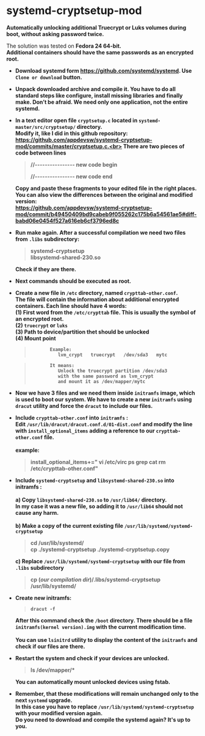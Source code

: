# systemd-cryptsetup-mod
**Automatically unlocking additional Truecrypt or Luks volumes during boot, without asking password twice.**

The solution was tested on <b>Fedora 24  64-bit<b>. <br>
Additional containers should have the same passwords as an encrypted root.

 - Download systemd form https://github.com/systemd/systemd.     Use
    `Clone or download` button.
    
 - Unpack downloaded archive and compile it.     You have to do all
    standard steps like configure, install missing libraries and finally
    make.     Don’t be afraid. We need only one application, not the
    entire systemd.
    
 - In a text editor open file `cryptsetup.c` located in
    `systemd-master/src/cryptsetup/` directory.    
    Modify it, like I did in this github repository: <br>
    	https://github.com/appdevsw/systemd-cryptsetup-mod/commits/master/cryptsetup.c.<br>
    There are two pieces of code between lines
        
	>    //---------------- new code begin     
	>
	>   //---------------- new code end

    Copy and paste these fragments to your edited file in the right places.<br>
    You can also view the differences between the original and modified version:<br>
    https://github.com/appdevsw/systemd-cryptsetup-mod/commit/b49450409bd9cabeb9f055262c175b6a54561ae5#diff-babd06e0454f527a616eb6cf3796ed8c<br>
    
    
 - Run make again. After a successful compilation we need two files
    from `.libs` subdirectory: 
    
    > systemd-cryptsetup	 	
    > libsystemd-shared-230.so
   
    Check if they are there.

 - **Next commands should be executed as root.**

       

 - Create a new file in `/etc` directory, named `crypttab-other.conf`.  
    The file will contain the information about additional encrypted
    containers.     Each line should have 4 words:<br>
           (1) First word from the `/etc/crypttab` file. This is usually the symbol of an encrypted root.<br>
           (2) `truecrypt` or `luks`<br>
           (3) Path to  device/partition thet should be unlocked<br>
           (4) Mount point<br>

	>            Example: 	 
	>               lvm_crypt   truecrypt   /dev/sda3   mytc
	
	>            It means: 
	>               Unlock the truecrypt partition /dev/sda3 
	>               with the same password as lvm_crypt 
	>               and mount it as /dev/mapper/mytc

 - Now we have 3 files and we need them inside `initramfs` image, which is
   used to boot our system.     We have to create a new `initramfs` using
   `dracut` utility and force the `dracut` to include our files.

   

 - Include `crypttab-other.conf` into `initramfs` :<br>
	   Edit `/usr/lib/dracut/dracut.conf.d/01-dist.conf` and modify the line with `install_optional_items` adding a reference to our  `crypttab-other.conf` file. <br><br>
             example: 
               
	> install_optional_items+=" vi /etc/virc ps grep cat rm
	> /etc/crypttab-other.conf"

 - Include `systemd-cryptsetup` and `libsystemd-shared-230.so` into
   initramfs : <br>   
	   a) Copy  `libsystemd-shared-230.so` to `/usr/lib64/`
   directory. <br>
         In my case it was a new file, so adding it to `/usr/lib64` should not cause any harm.<br>    
		b) Make a copy of the current existing file
   `/usr/lib/systemd/systemd-cryptsetup`
   

	> cd /usr/lib/systemd/<br>
	> cp ./systemd-cryptsetup ./systemd-cryptsetup.copy


   c) Replace `/usr/lib/systemd/systemd-cryptsetup` with our file from `.libs`
   subdirectory
    

	>cp (*our compilation dir*)/.libs/systemd-cryptsetup /usr/lib/systemd/

 
 - Create new initramfs:           
	>     dracut -f
	
     After this command check the `/boot` directory. There should be a file                 `initramfs(kernel version).img` with the current modification time.<br>    
     You can use `lsinitrd` utility to display the  content of the `initramfs` and check if our files are there.
     
 - Restart the system and check if your devices are unlocked.
     
    

	> ls /dev/mapper/*

    You can automatically mount unlocked devices using fstab.
     
 - Remember, that these modifications will remain unchanged only to
   the next `systemd` upgrade.<br>
       In this case you have to replace `/usr/lib/systemd/systemd-cryptsetup` with your modified version again.<br>
       Do you need to download and compile the systemd again? It's up to you.

    
